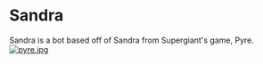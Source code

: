 # Sandra 
Sandra is a bot based off of Sandra from Supergiant's game, Pyre.
[![pyre.jpg](https://s26.postimg.org/v91m5x4vt/pyre.jpg)](https://postimg.org/image/8kcf6cnhx/)
